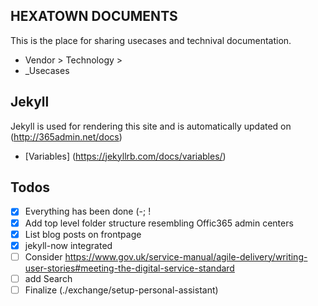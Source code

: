 ## HEXATOWN DOCUMENTS
This is the place for sharing usecases and technival documentation.

- Vendor > Technology > 
- _Usecases 


## Jekyll
Jekyll is used for rendering this site and is automatically updated on (http://365admin.net/docs)

- [Variables] (https://jekyllrb.com/docs/variables/)


## Todos
- [x] Everything has been done (-; !
- [x] Add top level folder structure resembling Offic365 admin centers
- [x] List blog posts on frontpage
- [x] jekyll-now integrated
- [ ] Consider https://www.gov.uk/service-manual/agile-delivery/writing-user-stories#meeting-the-digital-service-standard
- [ ] add Search 
- [ ] Finalize (./exchange/setup-personal-assistant)
